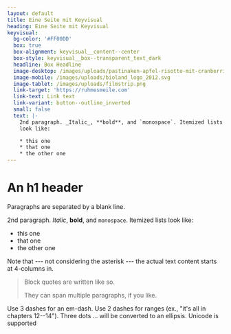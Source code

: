 ```yaml
---
layout: default
title: Eine Seite mit Keyvisual
heading: Eine Seite mit Keyvisual
keyvisual:
  bg-color: '#FF00DD'
  box: true
  box-alignment: keyvisual__content--center
  box-style: keyvisual__box--transparent_text_dark
  headline: Box Headline
  image-desktop: /images/uploads/pastinaken-apfel-risotto-mit-cranberries.jpg
  image-mobile: /images/uploads/bioland_logo_2012.svg
  image-tablet: /images/uploads/filmstrip.png
  link-target: 'https://ruhmesmeile.com'
  link-text: Link text
  link-variant: button--outline_inverted
  small: false
  text: |-
    2nd paragraph. _Italic_, **bold**, and `monospace`. Itemized lists
    look like:

    * this one
    * that one
    * the other one
---
```

An h1 header
============

Paragraphs are separated by a blank line.

2nd paragraph. *Italic*, **bold**, and `monospace`. Itemized lists
look like:

  * this one
  * that one
  * the other one

Note that --- not considering the asterisk --- the actual text
content starts at 4-columns in.

> Block quotes are
> written like so.
>
> They can span multiple paragraphs,
> if you like.

Use 3 dashes for an em-dash. Use 2 dashes for ranges (ex., "it's all
in chapters 12--14"). Three dots ... will be converted to an ellipsis.
Unicode is supported
